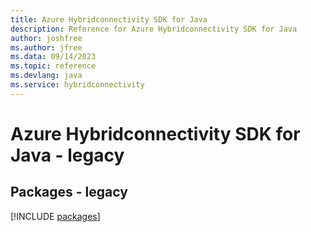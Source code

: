 ```yaml
---
title: Azure Hybridconnectivity SDK for Java
description: Reference for Azure Hybridconnectivity SDK for Java
author: joshfree
ms.author: jfree
ms.data: 09/14/2023
ms.topic: reference
ms.devlang: java
ms.service: hybridconnectivity
---
```

# Azure Hybridconnectivity SDK for Java - legacy
## Packages - legacy
[!INCLUDE [packages](hybridconnectivity-index.md)]